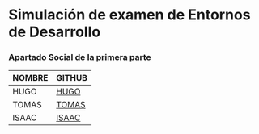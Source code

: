 # Simulación de examen de Entornos de Desarrollo

### Apartado Social de la primera parte
| **NOMBRE** | **GITHUB** |
| -- | -- |
| HUGO | [HUGO](https://github.com/NoObX17) |
| TOMAS | [TOMAS](https://github.com/tomascarrascoo) | 
| ISAAC | [ISAAC](https://github.com/IsaacLolade) | 
